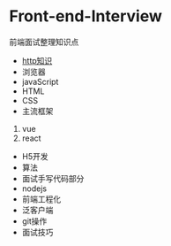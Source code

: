 # Front-end-Interview
 
前端面试整理知识点

- [http知识](!https://github.com/javaSwing/Front-End-Interview/blob/master/http/http.md)
- 浏览器
- javaScript
- HTML
- CSS
- 主流框架
 1. vue
 2. react
- H5开发
- 算法
- 面试手写代码部分
- nodejs
- 前端工程化
- 泛客户端
- git操作
- 面试技巧
